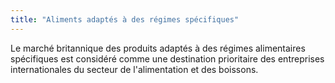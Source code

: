 ```yaml
---
title: "Aliments adaptés à des régimes spécifiques"
---
```


Le marché britannique des produits adaptés à des régimes alimentaires spécifiques est considéré comme une destination prioritaire des entreprises internationales du secteur de l'alimentation et des boissons. 
